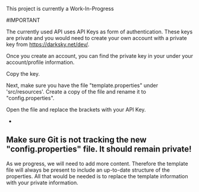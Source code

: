 This project is currently a Work-In-Progress

#IMPORTANT

The currently used API uses API Keys as form of authentication. These keys are private and you would need to create your own account with a private key from https://darksky.net/dev/.

Once you create an account, you can find the private key in your under your account/profile information.

Copy the key.

Next, make sure you have the file "template.properties" under 'src/resources'. Create a copy of the file and rename it to "config.properties".

Open the file and replace the brackets with your API Key.

-
Make sure Git is not tracking the new "config.properties" file. It should remain private!
-

As we progress, we will need to add more content. Therefore the template file will always be present to include an up-to-date structure of the properties. All that would be needed is to replace the template information with your private information.
